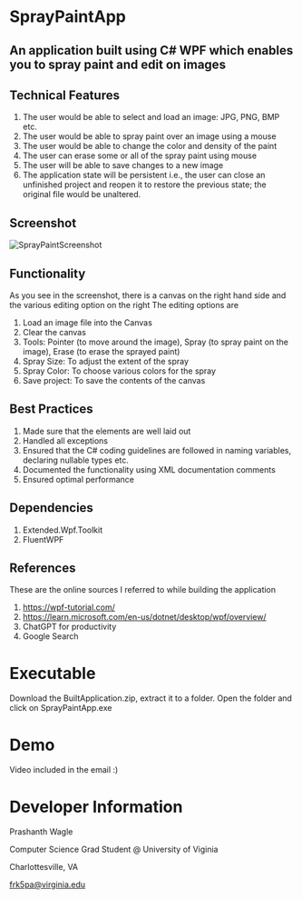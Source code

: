 # SprayPaintApp

## An application built using C# WPF which enables you to spray paint and edit on images

## Technical Features
1.	The user would be able to select and load an image: JPG, PNG, BMP etc.
2.	The user would be able to spray paint over an image using a mouse
3.	The user would be able to change the color and density of the paint
4.	The user can erase some or all of the spray paint using mouse
5.	The user will be able to save changes to a new image
6.	The application state will be persistent i.e., the user can close an unfinished project and reopen it to restore the previous state; the original file would be unaltered.

## Screenshot
![SprayPaintScreenshot](https://github.com/prashanthwagle/SprayPaintApp/assets/31559029/ba6694c0-8a7e-4ef5-a814-ca82d4309dda)

## Functionality
As you see in the screenshot, there is a canvas on the right hand side and the various editing option on the right
The editing options are
1. Load an image file into the Canvas
2. Clear the canvas
3. Tools: Pointer (to move around the image), Spray (to spray paint on the image), Erase (to erase the sprayed paint)
4. Spray Size: To adjust the extent of the spray
5. Spray Color: To choose various colors for the spray
6. Save project: To save the contents of the canvas


## Best Practices
1. Made sure that the elements are well laid out
2. Handled all exceptions
3. Ensured that the C# coding guidelines are followed in naming variables, declaring nullable types etc.
4. Documented the functionality using XML documentation comments
5. Ensured optimal performance

## Dependencies
1. Extended.Wpf.Toolkit
2. FluentWPF

## References
These are the online sources I referred to while building the application
1. https://wpf-tutorial.com/
2. https://learn.microsoft.com/en-us/dotnet/desktop/wpf/overview/
4. ChatGPT for productivity
5. Google Search

# Executable 
Download the BuiltApplication.zip, extract it to a folder. Open the folder and click on SprayPaintApp.exe

# Demo
Video included in the email :)

# Developer Information
Prashanth Wagle

Computer Science Grad Student @ University of Viginia

Charlottesville, VA

frk5pa@virginia.edu
